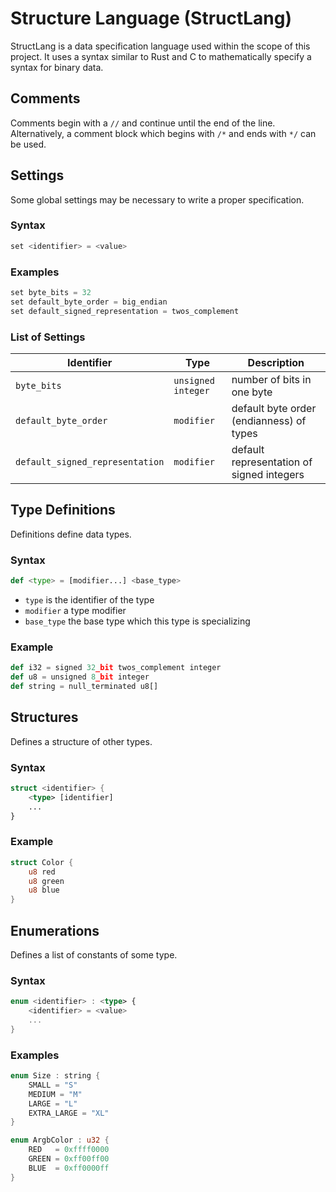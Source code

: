 # Structure Language (StructLang)

StructLang is a data specification language used within the scope of this project.
It uses a syntax similar to Rust and C to mathematically specify a syntax for binary data.


## Comments

Comments begin with a `//` and continue until the end of the line.
Alternatively, a comment block which begins with `/*` and ends with `*/` can be used.

## Settings

Some global settings may be necessary to write a proper specification.

### Syntax
```rust
set <identifier> = <value>
```

### Examples
```rust
set byte_bits = 32
set default_byte_order = big_endian
set default_signed_representation = twos_complement
```

### List of Settings

| Identifier | Type | Description |
| ----- | ----- | ----- |
| `byte_bits` | `unsigned integer` | number of bits in one byte
| `default_byte_order` | `modifier ` |  default byte order (endianness) of types
| `default_signed_representation` | `modifier ` | default representation of signed integers

## Type Definitions

Definitions define data types.

### Syntax
```python
def <type> = [modifier...] <base_type>
```

- `type` is the identifier of the type
- `modifier` a type modifier
- `base_type` the base type which this type is specializing

### Example
```python
def i32 = signed 32_bit twos_complement integer
def u8 = unsigned 8_bit integer
def string = null_terminated u8[]
```

## Structures

Defines a structure of other types.

### Syntax

```rust
struct <identifier> {
    <type> [identifier]
    ...
}
```

### Example

```rust
struct Color {
    u8 red
    u8 green
    u8 blue
}
```

## Enumerations

Defines a list of constants of some type.

### Syntax

```rust
enum <identifier> : <type> {
    <identifier> = <value>
    ...
}
```

### Examples

```rust
enum Size : string {
    SMALL = "S"
    MEDIUM = "M"
    LARGE = "L"
    EXTRA_LARGE = "XL"
}

enum ArgbColor : u32 {
    RED   = 0xffff0000
    GREEN = 0xff00ff00
    BLUE  = 0xff0000ff
}
```
